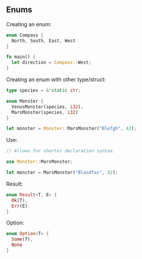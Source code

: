 ## Enums

Creating an enum:

```rust
enum Compass {
  North, South, East, West
}

fn main() {
  let direction = Compass::West;
}
```

Creating an enum with other type/struct:

```rust
type species = &'static str;

enum Monster {
  VenusMonster(species, i32),
  MarsMonster(species, i32)
}

let monster = Monster::MarsMonster("Blefgh", 42);
```

Use:

```rust
// Allows for shorter declaration syntax:

use Monster::MarsMonster;

let monster = MarsMonster("Blasdfas", 32);
```

Result:

```rust
enum Result<T, E> {
  Ok(T),
  Err(E)
}
```

Option:

```rust
enum Option<T> {
  Some(T),
  None
}
```
